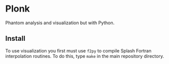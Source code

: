 Plonk
=====

Phantom analysis and visualization but with Python.

Install
-------

To use visualization you first must use `f2py` to compile Splash Fortran interpolation routines. To do this, type `make` in the main repository directory.
